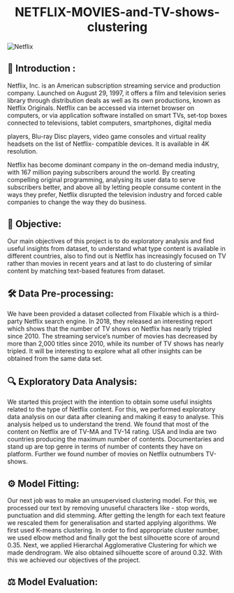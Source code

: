 <h1 align="center">NETFLIX-MOVIES-and-TV-shows-clustering </h1>

![Netflix](https://user-images.githubusercontent.com/84036652/176588641-b757f868-fba7-4d03-aed7-8ddad071841e.jpg)

## 📄 Introduction : 
Netflix, Inc. is an American subscription streaming service and production company. Launched on
August 29, 1997, it offers a film and television series library through distribution deals as well as its
own productions, known as Netflix Originals.
Netflix can be accessed via internet browser on computers, or via application software installed on
smart TVs, set-top boxes connected to televisions, tablet computers, smartphones, digital media

players, Blu-ray Disc players, video game consoles and virtual reality headsets on the list of Netflix-
compatible devices. It is available in 4K resolution.

Netflix has become dominant company in the on-demand media industry, with 167 million paying
subscribers around the world. By creating compelling original programming, analysing its user data to
serve subscribers better, and above all by letting people consume content in the ways they prefer,
Netflix disrupted the television industry and forced cable companies to change the way they do
business.

## 🎯 Objective:
Our main objectives of this project is to do exploratory analysis and find useful insights from dataset,
to understand what type content is available in different countries, also to find out is Netflix has
increasingly focused on TV rather than movies in recent years and at last to do clustering of similar
content by matching text-based features from dataset.

## 🛠 Data Pre-processing:
We have been provided a dataset collected from Flixable which is a third-party Netflix search engine.
In 2018, they released an interesting report which shows that the number of TV shows on Netflix has
nearly tripled since 2010. The streaming service’s number of movies has decreased by more than 2,000
titles since 2010, while its number of TV shows has nearly tripled. It will be interesting to explore what
all other insights can be obtained from the same data set.

## 🔍 Exploratory Data Analysis:
We started this project with the intention to obtain some useful insights related to the type of Netflix
content. For this, we performed exploratory data analysis on our data after cleaning and making it
easy to analyse. This analysis helped us to understand the trend. We found that most of the content
on Netflix are of TV-MA and TV-14 rating. USA and India are two countries producing the maximum
number of contents. Documentaries and stand up are top genre in terms of number of contents they
have on platform. Further we found number of movies on Netflix outnumbers TV-shows.

## ⚙️ Model Fitting:
Our next job was to make an unsupervised clustering model. For this, we processed our text by
removing unuseful characters like - stop words, punctuation and did stemming. After getting the
length for each text feature we rescaled them for generalisation and started applying algorithms. We
first used K-means clustering. In order to find appropriate cluster number, we used elbow method and
finally got the best silhouette score of around 0.35. Next, we applied Hierarchal Agglomerative
Clustering for which we made dendrogram. We also obtained silhouette score of around 0.32. With
this we achieved our objectives of the project.

## ⚖️ Model Evaluation:

